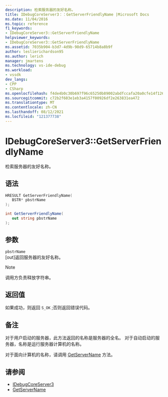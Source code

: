 ```yaml
---
description: 检索服务器的友好名称。
title: IDebugCoreServer3：：GetServerFriendlyName |Microsoft Docs
ms.date: 11/04/2016
ms.topic: reference
f1_keywords:
- IDebugCoreServer3::GetServerFriendlyName
helpviewer_keywords:
- IDebugCoreServer3::GetServerFriendlyName
ms.assetid: 7035b904-b3d7-4d9b-98d9-65714b8a8b9f
author: leslierichardson95
ms.author: lerich
manager: jmartens
ms.technology: vs-ide-debug
ms.workload:
- vssdk
dev_langs:
- CPP
- CSharp
ms.openlocfilehash: f4de4b0c30b697f96c65250b89002abdfccafa20a0cfe14f1267a537ad2b7841
ms.sourcegitcommit: c72b2f603e1eb3a4157f00926df2e263831ea472
ms.translationtype: MT
ms.contentlocale: zh-CN
ms.lasthandoff: 08/12/2021
ms.locfileid: "121377738"
---
```

# <a name="idebugcoreserver3getserverfriendlyname"></a>IDebugCoreServer3::GetServerFriendlyName
检索服务器的友好名称。

## <a name="syntax"></a>语法

```cpp
HRESULT GetServerFriendlyName(
   BSTR* pbstrName
);
```

```csharp
int GetServerFriendlyName(
   out string pbstrName
);
```

## <a name="parameters"></a>参数
`pbstrName`\
[out]返回服务器的友好名称。

> [!NOTE]
> 调用方负责释放字符串。

## <a name="return-value"></a>返回值
 如果成功，则返回 `S_OK` ;否则返回错误代码。

## <a name="remarks"></a>备注
 对于用户启动的服务器，此方法返回的名称是服务器的全名。 对于自动启动的服务器，名称是运行服务器计算机的名称。

 对于面向计算机的名称，请调用 [GetServerName](../../../extensibility/debugger/reference/idebugcoreserver3-getservername.md) 方法。

## <a name="see-also"></a>请参阅
- [IDebugCoreServer3](../../../extensibility/debugger/reference/idebugcoreserver3.md)
- [GetServerName](../../../extensibility/debugger/reference/idebugcoreserver3-getservername.md)
